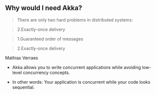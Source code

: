 ## Why would I need Akka?


>There are only two hard problems in distributed systems:

>2.Exactly-once delivery

>1.Guaranteed order of messages

>2.Exactly-once delivery

Mathias Verraes


* Akka allows you to write concurrent applications while avoiding low-level concurrency concepts.

* In other words: Your application is concurrent while your code looks sequential.
